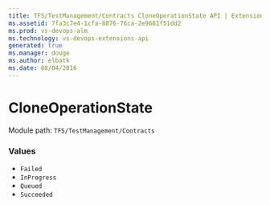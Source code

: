 ```yaml
---
title: TFS/TestManagement/Contracts CloneOperationState API | Extensions for Visual Studio Team Services
ms.assetid: 7fa3c7e4-1cfa-8876-76ca-2e9661f51dd2
ms.prod: vs-devops-alm
ms.technology: vs-devops-extensions-api
generated: true
ms.manager: douge
ms.author: elbatk
ms.date: 08/04/2016
---
```


# CloneOperationState

Module path: `TFS/TestManagement/Contracts`

### Values

* `Failed` 
* `InProgress` 
* `Queued` 
* `Succeeded` 
